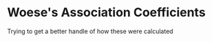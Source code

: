 Woese's Association Coefficients
================================

Trying to get a better handle of how these were calculated

